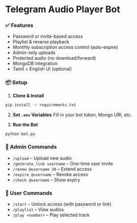 # Telegram Audio Player Bot

### ✅ Features
- Password or invite-based access
- Playlist & reverse playback
- Monthly subscription access control (auto-expire)
- Admin-only uploads
- Protected audio (no download/forward)
- MongoDB integration
- Tamil + English UI (optional)

### 📦 Setup

1. **Clone & Install**
```bash
pip install -r requirements.txt
```

2. **Set `.env` Variables**
Fill in your bot token, Mongo URI, etc.

3. **Run the Bot**
```bash
python bot.py
```

### 🔐 Admin Commands
- `/upload` – Upload new audio
- `/generate_link username` – One-time user invite
- `/renew @username 30` – Extend access
- `/expire @username` – Revoke access
- `/check @username` – Show expiry

### 🎵 User Commands
- `/start` – Unlock access (with password or link)
- `/playlist` – View audios
- `/play <number>` – Play selected track

